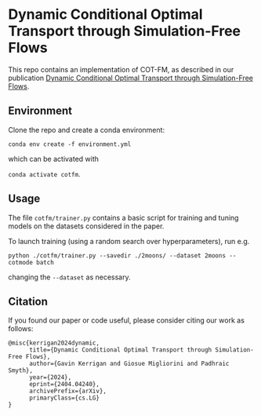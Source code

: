 # Dynamic Conditional Optimal Transport through Simulation-Free Flows

This repo contains an implementation of COT-FM, as described in our publication [Dynamic Conditional Optimal Transport through Simulation-Free Flows](https://arxiv.org/abs/2404.04240).

## Environment

Clone the repo and create a conda environment:

`conda env create -f environment.yml`

which can be activated with

`conda activate cotfm`.

## Usage

The file `cotfm/trainer.py` contains a basic script for training and tuning models on the datasets considered in the paper.

To launch training (using a random search over hyperparameters), run e.g.

`python ./cotfm/trainer.py --savedir ./2moons/ --dataset 2moons --cotmode batch`

changing the `--dataset` as necessary. 

## Citation

If you found our paper or code useful, please consider citing our work as follows:

```
@misc{kerrigan2024dynamic,
      title={Dynamic Conditional Optimal Transport through Simulation-Free Flows}, 
      author={Gavin Kerrigan and Giosue Migliorini and Padhraic Smyth},
      year={2024},
      eprint={2404.04240},
      archivePrefix={arXiv},
      primaryClass={cs.LG}
}
```